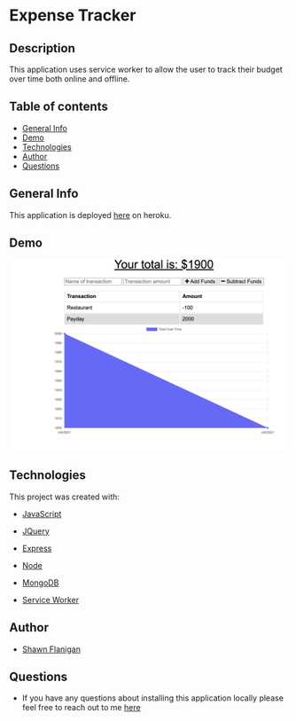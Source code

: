 # Expense Tracker

## Description

This application uses service worker to allow the user to track their budget over time both online and offline.

## Table of contents

- [General Info](#general-info)
- [Demo](#demo)
- [Technologies](#technologies)
- [Author](#author)
- [Questions](#questions)

## General Info

This application is deployed [here](https://stark-island-01770.herokuapp.com) on heroku.

## Demo

![Demo](assets/demo.png)

## Technologies

This project was created with:

- [JavaScript](https://www.javascript.com/)

- [JQuery](https://jquery.com/)

- [Express](https://www.npmjs.com/package/express)

- [Node](https://www.npmjs.com/package/node)

- [MongoDB](https://www.mongodb.com/)

- [Service Worker](https://www.npmjs.com/package/serviceworker)


## Author

- [Shawn Flanigan](https://github.com/Shawnmflanigan)

## Questions

- If you have any questions about installing this application locally please feel free to reach out to me [here](theshawns@gmail.com)
